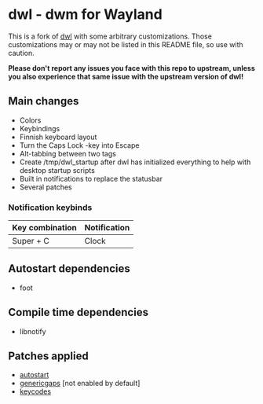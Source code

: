 # dwl - dwm for Wayland

This is a fork of [dwl](https://github.com/djpohly/dwl) with some arbitrary customizations. Those customizations may or may not be listed in this README file, so use with caution.

**Please don't report any issues you face with this repo to upstream, unless you also experience that same issue with the upstream version of dwl!**

## Main changes
- Colors
- Keybindings
- Finnish keyboard layout
- Turn the Caps Lock -key into Escape
- Alt-tabbing between two tags
- Create /tmp/dwl_startup after dwl has initialized everything to help with desktop startup scripts
- Built in notifications to replace the statusbar
- Several patches

### Notification keybinds
| Key combination | Notification |
| --------------- | ------------ |
| Super + C       | Clock        |

## Autostart dependencies
- foot

## Compile time dependencies
- libnotify

## Patches applied
- [autostart](https://github.com/djpohly/dwl/wiki/autostart)
- [genericgaps](https://github.com/djpohly/dwl/wiki/genericgaps) [not enabled by default]
- [keycodes](https://github.com/djpohly/dwl/wiki/keycodes)
